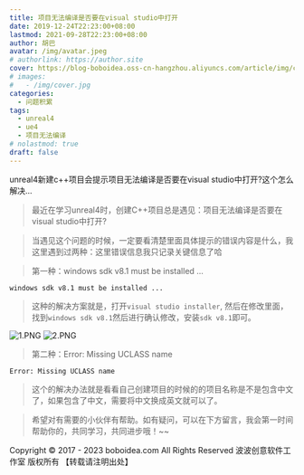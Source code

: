 ```yaml
---
title: 项目无法编译是否要在visual studio中打开
date: 2019-12-24T22:23:00+08:00
lastmod: 2021-09-28T22:23:00+08:00
author: 胡巴
avatar: /img/avatar.jpeg
# authorlink: https://author.site
cover: https://blog-boboidea.oss-cn-hangzhou.aliyuncs.com/article/img/cover.jpg
# images:
#   - /img/cover.jpg
categories:
  - 问题积累
tags:
  - unreal4
  - ue4
  - 项目无法编译
# nolastmod: true
draft: false
---
```


 unreal4新建c++项目会提示项目无法编译是否要在visual studio中打开?这个怎么解决...

<!--more-->

> 最近在学习unreal4时，创建C++项目总是遇见：项目无法编译是否要在visual studio中打开?

> 当遇见这个问题的时候，一定要看清楚里面具体提示的错误内容是什么，我这里遇到过两种：这里错误信息我只记录关键信息了哈

> 第一种：windows sdk v8.1 must be installed ...

```
windows sdk v8.1 must be installed ...
```

> 这种的解决方案就是，打开`visual studio installer`, 然后在修改里面，找到`windows sdk v8.1`然后进行确认修改，安装`sdk v8.1`即可。

![1.PNG](http://ww1.sinaimg.cn/large/c3ee7931gy1ga88jh1plyj20zu0k0wfj.jpg)
![2.PNG](http://ww1.sinaimg.cn/large/c3ee7931ly1ga88khvkrqj20zu0k0768.jpg)

> 第二种：Error: Missing UCLASS name

```
Error: Missing UCLASS name
```

> 这个的解决办法就是看看自己创建项目的时候的的项目名称是不是包含中文了，如果包含了中文，需要将中文换成英文就可以了。

> 希望对有需要的小伙伴有帮助。如有疑问，可以在下方留言，我会第一时间帮助你的，共同学习，共同进步哦！~~

<!--declare-declare-->

Copyright &copy; 2017 - 2023 boboidea.com All Rights Reserved 波波创意软件工作室 版权所有 【转载请注明出处】
